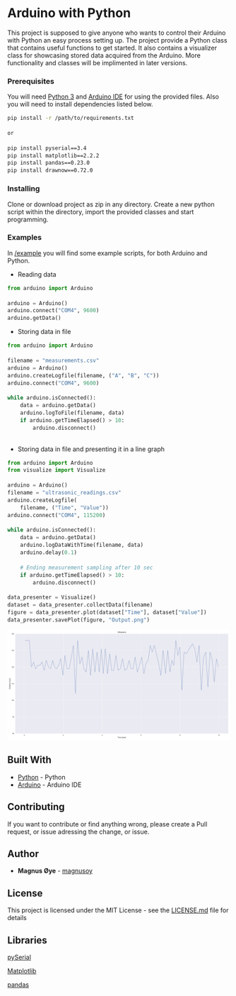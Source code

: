 # Arduino with Python

This project is supposed to give anyone who wants to control their Arduino with Python an easy process setting up. The project provide a Python class that contains useful functions to get started. It also contains a visualizer class for showcasing stored data acquired from the Arduino. More functionality and classes will be implimented in later versions.

### Prerequisites

You will need [Python 3](https://www.python.org/) and [Arduino IDE](https://www.arduino.cc/) for using the provided files.
Also you will need to install dependencies listed below.

```bash
pip install -r /path/to/requirements.txt

or

pip install pyserial==3.4
pip install matplotlib==2.2.2
pip install pandas==0.23.0
pip install drawnow==0.72.0
```

### Installing

Clone or download project as zip in any directory.
Create a new python script within the directory,
import the provided classes and start programming.

### Examples

In [/example](https://github.com/magnusoy/Arduino-with-Python/tree/master/examples) you will find some example scripts,
for both Arduino and Python.

- Reading data
```python
from arduino import Arduino

arduino = Arduino()
arduino.connect("COM4", 9600)
arduino.getData()

```

- Storing data in file

```python
from arduino import Arduino

filename = "measurements.csv"
arduino = Arduino()
arduino.createLogfile(filename, ("A", "B", "C"))
arduino.connect("COM4", 9600)

while arduino.isConnected():
	data = arduino.getData()
	arduino.logToFile(filename, data)
	if arduino.getTimeElapsed() > 10:
		arduino.disconnect()
		
```
- Storing data in file and
presenting it in a line graph
```python
from arduino import Arduino
from visualize import Visualize

arduino = Arduino()
filename = "ultrasonic_readings.csv"
arduino.createLogfile(
    filename, ("Time", "Value"))
arduino.connect("COM4", 115200)

while arduino.isConnected():
    data = arduino.getData()
    arduino.logDataWithTime(filename, data)
    arduino.delay(0.1)
    
    # Ending measurement sampling after 10 sec
    if arduino.getTimeElapsed() > 10:
        arduino.disconnect()

data_presenter = Visualize()
dataset = data_presenter.collectData(filename)
figure = data_presenter.plot(dataset["Time"], dataset["Value"])
data_presenter.savePlot(figure, "Output.png")

```
![Output](https://github.com/magnusoy/Arduino-with-Python/blob/master/img/Output.png)


## Built With

* [Python](https://www.python.org/) - Python
* [Arduino](https://www.arduino.cc/) - Arduino IDE

## Contributing

If you want to contribute or find anything wrong, please create a Pull request, or issue adressing the change, or issue.


## Author

* **Magnus Øye** - [magnusoy](https://github.com/magnusoy)


## License

This project is licensed under the MIT License - see the [LICENSE.md](https://github.com/magnusoy/Arduino-with-Python/blob/master/LICENSE) file for details


## Libraries

[pySerial](http://pyserial.readthedocs.io/en/latest/index.html)

[Matplotlib](https://matplotlib.org/index.html)

[pandas](https://pandas.pydata.org/)
